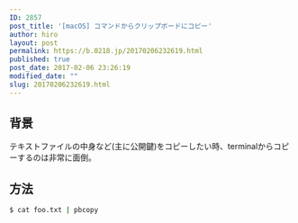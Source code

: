 ```yaml
---
ID: 2857
post_title: '[macOS] コマンドからクリップボードにコピー'
author: hiro
layout: post
permalink: https://b.0218.jp/20170206232619.html
published: true
post_date: 2017-02-06 23:26:19
modified_date: ""
slug: 20170206232619.html
---
```

<!--more-->

## 背景

テキストファイルの中身など(主に公開鍵)をコピーしたい時、terminalからコピーするのは非常に面倒。


## 方法

```bash
$ cat foo.txt | pbcopy
```
